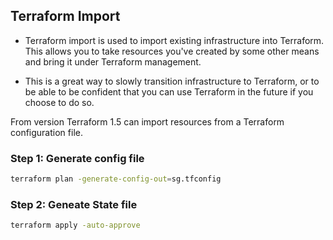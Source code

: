 ## Terraform Import

- Terraform import is used to import existing infrastructure into Terraform. This allows you to take resources you've created by some other means and bring it under Terraform management.

- This is a great way to slowly transition infrastructure to Terraform, or to be able to be confident that you can use Terraform in the future if you choose to do so.

From version Terraform 1.5 can import resources from a Terraform configuration file.

### Step 1: Generate config file

```bash
terraform plan -generate-config-out=sg.tfconfig
```

### Step 2: Geneate State file

```bash
terraform apply -auto-approve
```
